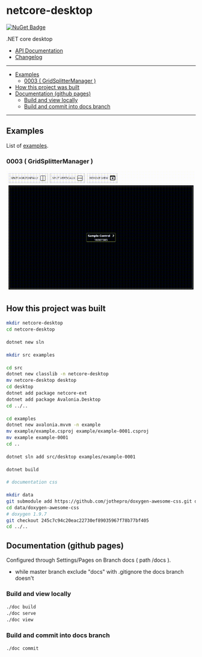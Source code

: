# netcore-desktop

[![NuGet Badge](https://buildstats.info/nuget/netcore-desktop)](https://www.nuget.org/packages/netcore-desktop/)

.NET core desktop

- [API Documentation](https://devel0.github.io/netcore-desktop/html/annotated.html)
- [Changelog](https://github.com/devel0/netcore-desktop/commits/master)

<hr/>

<!-- TOC -->
* [Examples](#examples)
  + [0003 ( GridSplitterManager )](#0003--gridsplittermanager-)
* [How this project was built](#how-this-project-was-built)
* [Documentation (github pages)](#documentation-github-pages)
  + [Build and view locally](#build-and-view-locally)
  + [Build and commit into docs branch](#build-and-commit-into-docs-branch)
<!-- TOCEND -->

<hr/>

## Examples

List of [examples](https://devel0.github.io/netcore-desktop/html/examples.html).

### 0003 ( GridSplitterManager )

![](data/img/example-0002.gif)

## How this project was built

```sh
mkdir netcore-desktop
cd netcore-desktop

dotnet new sln

mkdir src examples

cd src
dotnet new classlib -n netcore-desktop
mv netcore-desktop desktop
cd desktop
dotnet add package netcore-ext
dotnet add package Avalonia.Desktop
cd ../..

cd examples
dotnet new avalonia.mvvm -n example
mv example/example.csproj example/example-0001.csproj
mv example example-0001
cd ..

dotnet sln add src/desktop examples/example-0001

dotnet build

# documentation css

mkdir data
git submodule add https://github.com/jothepro/doxygen-awesome-css.git data/doxygen-awesome-css
cd data/doxygen-awesome-css
# doxygen 1.9.7
git checkout 245c7c94c20eac22730ef89035967f78b77bf405
cd ../..
```

## Documentation (github pages)

Configured through Settings/Pages on Branch docs ( path /docs ).

- while master branch exclude "docs" with .gitignore the docs branch doesn't

### Build and view locally

```sh
./doc build
./doc serve
./doc view
```

### Build and commit into docs branch

```sh
./doc commit
```
